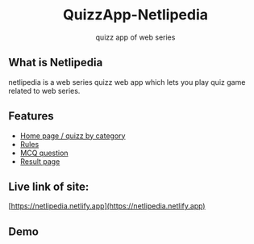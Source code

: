 <div align="center">

# QuizzApp-Netlipedia
quizz app of web series

</div>

## What is Netlipedia
netlipedia is a web series quizz web app which lets you play quiz game related to web series.

## Features
* [Home page / quizz by category](https://netlipedia.netlify.app/index.html)
* [Rules](https://netlipedia.netlify.app/rules/rules.html)
* [MCQ question](https://netlipedia.netlify.app/questions/question1.html)
* [Result page](https://netlipedia.netlify.app/questions/reults.html)

## Live link of  site:
[https://netlipedia.netlify.app](https://netlipedia.netlify.app)

## Demo
